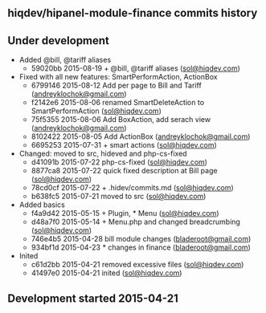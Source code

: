 hiqdev/hipanel-module-finance commits history
---------------------------------------------

## Under development

- Added @bill, @tariff aliases
    - 59020bb 2015-08-19 + @bill, @tariff aliases (sol@hiqdev.com)
- Fixed with all new features: SmartPerformAction, ActionBox
    - 6799146 2015-08-12 Add per page to Bill and Tariff (andreyklochok@gmail.com)
    - f2142e6 2015-08-06 renamed SmartDeleteAction to SmartPerformAction (sol@hiqdev.com)
    - 75f5355 2015-08-06 Add BoxAction, add serach view (andreyklochok@gmail.com)
    - 8102422 2015-08-05 Add ActionBox (andreyklochok@gmail.com)
    - 6695253 2015-07-31 + smart actions (sol@hiqdev.com)
- Changed: moved to src, hideved and php-cs-fixed
    - d41091b 2015-07-22 php-cs-fixed (sol@hiqdev.com)
    - 8877ca8 2015-07-22 quick fixed description at Bill page (sol@hiqdev.com)
    - 78cd0cf 2015-07-22 + .hidev/commits.md (sol@hiqdev.com)
    - b638fc5 2015-07-21 moved to src (sol@hiqdev.com)
- Added basics
    - f4a9d42 2015-05-15 + Plugin, * Menu (sol@hiqdev.com)
    - d48a7f0 2015-05-14 + Menu.php and changed breadcrumbing (sol@hiqdev.com)
    - 746e4b5 2015-04-28 bill module changes (bladeroot@gmail.com)
    - 934bf1d 2015-04-23 * changes in finance (bladeroot@gmail.com)
- Inited
    - c61d2bb 2015-04-21 removed excessive files (sol@hiqdev.com)
    - 41497e0 2015-04-21 inited (sol@hiqdev.com)

## Development started 2015-04-21

